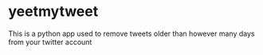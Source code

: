 # yeetmytweet
This is a python app used to remove tweets older than however many days from your twitter account
